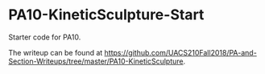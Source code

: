 # PA10-KineticSculpture-Start

Starter code for PA10.

The writeup can be found at
https://github.com/UACS210Fall2018/PA-and-Section-Writeups/tree/master/PA10-KineticSculpture.
